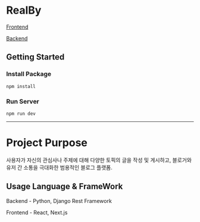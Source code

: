 # RealBy

[Frontend](https://github.com/VinylStage/Realby_Frontend)

[Backend](https://github.com/hanilcome/Realby_project)

## Getting Started

### Install Package

    npm install

### Run Server

    npm run dev

---

# Project Purpose

사용자가 자신의 관심사나 주제에 대해 다양한 토픽의 글을 작성 및 게시하고, 블로거와 유저 간 소통을 극대화한 범용적인 블로그 플랫폼.

## Usage Language & FrameWork

Backend - Python, Django Rest Framework

Frontend - React, Next.js
